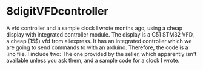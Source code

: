 # 8digitVFDcontroller
A vfd controller and a sample clock I wrote months ago, using a cheap display with integrated controller module.
The display is a C51 STM32 VFD, a cheap (15$) vfd from aliexpress. It has an integrated controller which we are going to send commands to with an arduino.
Therefore, the code is a .ino file. I include two: The one provided by the seller, which apparently isn't available unless you ask them, and a sample code for a clock I wrote.
